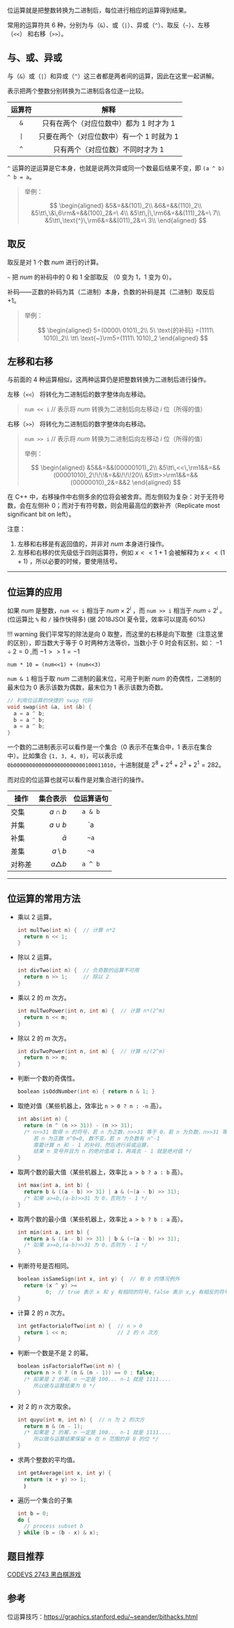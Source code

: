 位运算就是把整数转换为二进制后，每位进行相应的运算得到结果。

常用的运算符共 6 种，分别为与（`&`）、或（`|`）、异或（`^`）、取反（`~`）、左移（`<<`） 和右移（`>>`）。

## 与、或、异或

与（`&`）或（`|`）和异或（`^`）这三者都是两者间的运算，因此在这里一起讲解。

表示把两个整数分别转换为二进制后各位逐一比较。

|       运算符       |            解释           |
| :-------------: | :---------------------: |
|       `&`       |  只有在两个（对应位数中）都为 1 时才为 1 |
| <code>\|</code> | 只要在两个（对应位数中）有一个 1 时就为 1 |
|       `^`       |    只有两个（对应位数）不同时才为 1    |

`^` 运算的逆运算是它本身，也就是说两次异或同一个数最后结果不变，即 `(a ^ b) ^ b = a`。

> 举例：
>
> $$
> \begin{aligned}
> &5&=&&(101)_2\\
> &6&=&&(110)_2\\
> &5\tt\,\&\,6\rm&=&&(100)_2&=\ 4\\
> &5\tt\,|\,\rm6&=&&(111)_2&=\ 7\\
> &5\tt\,\text{^}\,\rm6&=&&(011)_2&=\ 3\\
> \end{aligned}
> $$

## 取反

取反是对 1 个数 $num$ 进行的计算。

`~` 把 $num$ 的补码中的 0 和 1 全部取反 （0 变为 1，1 变为 0）。

补码——正数的补码为其（二进制）本身，负数的补码是其（二进制）取反后 $+1$。

> 举例：
>
> $$
> \begin{aligned}
> 5=(0000\ 0101)_2\\
> 5\ \text{的补码} =(1111\ 1010)_2\\
> \tt\ \text{~}\rm5=(1111\ 1010)_2
> \end{aligned}
> $$

## 左移和右移

与前面的 4 种运算相似，这两种运算仍是把整数转换为二进制后进行操作。

左移（`<<`） 将转化为二进制后的数字整体向左移动。

> `num << i`  // 表示将 $num$ 转换为二进制后向左移动 $i$ 位（所得的值）

右移（`>>`） 将转化为二进制后的数字整体向右移动。

> `num >> i`  // 表示将 $num$ 转换为二进制后向左移动 $i$ 位（所得的值）
>
> 举例：
>
> $$
> \begin{aligned}
> &5&&=&&(00000101)_2\\
> &5\tt\,<<\,\rm1&&=&&(00001010)_2\!\!\!&=&&\!\!\!20\\
> &5\tt>>\rm1&&=&&(00000010)_2&=&&2
> \end{aligned}
> $$

在 C++ 中，右移操作中右侧多余的位将会被舍弃。而左侧较为复杂：对于无符号数，会在左侧补 0；而对于有符号数，则会用最高位的数补齐（Replicate most significant bit on left）。

注意：

1.  左移和右移是有返回值的，并非对 $num$ 本身进行操作。
2.  左移和右移的优先级低于四则运算符，例如 $x<<1+1$ 会被解释为 $x<<(1+1)$ ，所以必要的时候，要使用括号。

* * *

## 位运算的应用

如果 $num$ 是整数，`num << i` 相当于 $num \times 2^i$ ，而 `num >> i` 相当于 $num \div 2^i$ 。 (位运算比 `%` 和 `/` 操作快得多)
(据 2018JSOI 夏令营，效率可以提高 60%)

!!! warning
    我们平常写的除法是向 0 取整，而这里的右移是向下取整（注意这里的区别），即当数大于等于 0 时两种方法等价，当数小于 0 时会有区别，如： $-1 \div 2 = 0$ ,而 $-1 >> 1 = -1$ 

`num * 10 = (num<<1) + (num<<3)`

`num & 1` 相当于取 $num$ 二进制的最末位，可用于判断 $num$ 的奇偶性，二进制的最末位为 0 表示该数为偶数，最末位为 1 表示该数为奇数。

```cpp
// 利用位运算的快捷的 swap 代码
void swap(int &a, int &b) {
  a = a ^ b;
  b = a ^ b;
  a = a ^ b;
}
```

一个数的二进制表示可以看作是一个集合（0 表示不在集合中，1 表示在集合中）。比如集合 `{1, 3, 4, 8}`，可以表示成 `0b00000000000000000000000100011010`，十进制就是 $2^8+2^4+2^3+2^1=282$。

而对应的位运算也就可以看作是对集合进行的操作。

| 操作  |            集合表示 |  位运算语句  |
| --- | --------------: | :-----: |
| 交集  |      $a \cap b$ | `a & b` |
| 并集  |      $a \cup b$ | `a | b` |
| 补集  |       $\bar{a}$ |   `~a`  |
| 差集  | $a \setminus b$ |   `~a`  |
| 对称差 |  $a\triangle b$ | `a ^ b` |

* * *

## 位运算的常用方法

-   乘以 2 运算。

    ```cpp
    int mulTwo(int n) {  // 计算 n*2
      return n << 1;
    }
    ```

-   除以 2 运算。

    ```cpp
    int divTwo(int n) {  // 负奇数的运算不可用
      return n >> 1;     // 除以 2
    }
    ```

-   乘以 2 的 $m$ 次方。

    ```cpp
    int mulTwoPower(int n, int m) {  // 计算 n*(2^m)
      return n << m;
    }
    ```

-   除以 2 的 $m$ 次方。

    ```cpp
    int divTwoPower(int n, int m) {  // 计算 n/(2^m)
      return n >> m;
    }
    ```

-   判断一个数的奇偶性。

    ```cpp
    boolean isOddNumber(int n) { return n & 1; }
    ```

-   取绝对值（某些机器上，效率比 `n > 0 ? n : -n` 高）。

    ```cpp
    int abs(int n) {
      return (n ^ (n >> 31)) - (n >> 31);
      /* n>>31 取得 n 的符号，若 n 为正数，n>>31 等于 0，若 n 为负数，n>>31 等于 - 1
         若 n 为正数 n^0=0, 数不变，若 n 为负数有 n^-1
         需要计算 n 和 - 1 的补码，然后进行异或运算，
         结果 n 变号并且为 n 的绝对值减 1，再减去 - 1 就是绝对值 */
    }
    ```

-   取两个数的最大值（某些机器上，效率比 `a > b ? a : b` 高）。

    ```cpp
    int max(int a, int b) {
      return b & ((a - b) >> 31) | a & (~(a - b) >> 31);
      /* 如果 a>=b,(a-b)>>31 为 0，否则为 - 1 */
    }
    ```

-   取两个数的最小值（某些机器上，效率比 `a > b ? b : a` 高）。

    ```cpp
    int min(int a, int b) {
      return a & ((a - b) >> 31) | b & (~(a - b) >> 31);
      /* 如果 a>=b,(a-b)>>31 为 0，否则为 - 1 */
    }
    ```

-   判断符号是否相同。

    ```cpp
    boolean isSameSign(int x, int y) {  // 有 0 的情况例外
      return (x ^ y) >=
             0;  // true 表示 x 和 y 有相同的符号，false 表示 x,y 有相反的符号。
    }
    ```

-   计算 2 的 $n$ 次方。

    ```cpp
    int getFactorialofTwo(int n) {  // n > 0
      return 1 << n;                // 2 的 n 次方
    }
    ```

-   判断一个数是不是 2 的幂。

    ```cpp
    boolean isFactorialofTwo(int n) {
      return n > 0 ? (n & (n - 1)) == 0 : false;
      /* 如果是 2 的幂，n 一定是 100... n-1 就是 1111....
         所以做与运算结果为 0 */
    }
    ```

-   对 2 的 $n$ 次方取余。

    ```cpp
    int quyu(int m, int n) {  // n 为 2 的次方
      return m & (n - 1);
      /* 如果是 2 的幂，n 一定是 100... n-1 就是 1111....
         所以做与运算结果保留 m 在 n 范围的非 0 的位 */
    }
    ```

-   求两个整数的平均值。

    ```cpp
    int getAverage(int x, int y) {
      return (x + y) >> 1;
      ｝
    ```

-   遍历一个集合的子集
    ```cpp
    int b = 0;
    do {
      // process subset b
    } while (b = (b - x) & x);
    ```

## 题目推荐

[CODEVS 2743 黑白棋游戏](http://codevs.cn/problem/2743/)

## 参考

位运算技巧：<https://graphics.stanford.edu/~seander/bithacks.html>
